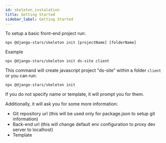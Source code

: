 ```yaml
---
id: skeleton_instalation
title: Getting Started
sidebar_label: Getting Started
---
```


To setup a basic front-end project run:

```
npx @django-stars/skeleton init [projectName] [folderName]
```

Example

```
npx @django-stars/skeleton init ds-site client
```

This command will create javascript project "ds-site" within a folder `client`
or you can run:

```
npx @django-stars/skeleton init
```

If you do not specify name or template, it will prompt you for them.

Additionally, it will ask you for some more information:
 - Git repository url (this will be used only for package.json to setup git information)
 - Back-end url (this will change default env configuration to proxy dev server to localhost)
 - Template
